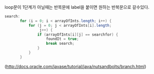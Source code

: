 loop문이 1단계가 아닐때는 반목문에 label을 붙이면 원하는 반복문으로 갈수있다.
 
 ```java
 search:
        for (i = 0; i < arrayOfInts.length; i++) {
            for (j = 0; j < arrayOfInts[i].length;
                 j++) {
                if (arrayOfInts[i][j] == searchfor) {
                    foundIt = true;
                    break search;
                }
            }
        }
```
(http://docs.oracle.com/javase/tutorial/java/nutsandbolts/branch.html)
